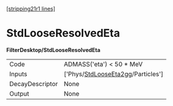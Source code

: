 [[stripping21r1 lines]](./stripping21r1-index)

# StdLooseResolvedEta

**FilterDesktop/StdLooseResolvedEta**

|                 |                                                                                       |
|-----------------|---------------------------------------------------------------------------------------|
| Code            | ADMASS('eta') \< 50 \* MeV                                                            |
| Inputs          | ['Phys/[StdLooseEta2gg](./stripping21r1-commonparticles-stdlooseeta2gg)/Particles'] |
| DecayDescriptor | None                                                                                  |
| Output          | None                                                                                  |
